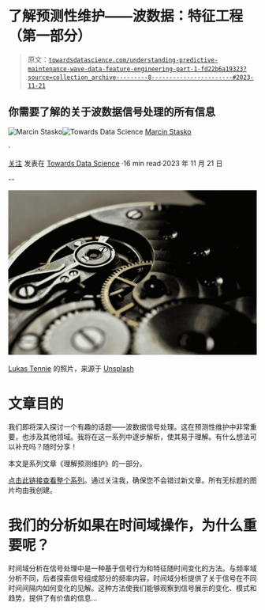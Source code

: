 # 了解预测性维护——波数据：特征工程（第一部分）

> 原文：[`towardsdatascience.com/understanding-predictive-maintenance-wave-data-feature-engineering-part-1-fd22b6a19323?source=collection_archive---------8-----------------------#2023-11-21`](https://towardsdatascience.com/understanding-predictive-maintenance-wave-data-feature-engineering-part-1-fd22b6a19323?source=collection_archive---------8-----------------------#2023-11-21)

## 你需要了解的关于波数据信号处理的所有信息

[](https://marcin-staskopl.medium.com/?source=post_page-----fd22b6a19323--------------------------------)![Marcin Stasko](https://marcin-staskopl.medium.com/?source=post_page-----fd22b6a19323--------------------------------)[](https://towardsdatascience.com/?source=post_page-----fd22b6a19323--------------------------------)![Towards Data Science](https://towardsdatascience.com/?source=post_page-----fd22b6a19323--------------------------------) [Marcin Stasko](https://marcin-staskopl.medium.com/?source=post_page-----fd22b6a19323--------------------------------)

·

[关注](https://medium.com/m/signin?actionUrl=https%3A%2F%2Fmedium.com%2F_%2Fsubscribe%2Fuser%2Fd8736adba55&operation=register&redirect=https%3A%2F%2Ftowardsdatascience.com%2Funderstanding-predictive-maintenance-wave-data-feature-engineering-part-1-fd22b6a19323&user=Marcin+Stasko&userId=d8736adba55&source=post_page-d8736adba55----fd22b6a19323---------------------post_header-----------) 发表在 [Towards Data Science](https://towardsdatascience.com/?source=post_page-----fd22b6a19323--------------------------------) ·16 min read·2023 年 11 月 21 日[](https://medium.com/m/signin?actionUrl=https%3A%2F%2Fmedium.com%2F_%2Fvote%2Ftowards-data-science%2Ffd22b6a19323&operation=register&redirect=https%3A%2F%2Ftowardsdatascience.com%2Funderstanding-predictive-maintenance-wave-data-feature-engineering-part-1-fd22b6a19323&user=Marcin+Stasko&userId=d8736adba55&source=-----fd22b6a19323---------------------clap_footer-----------)

--

[](https://medium.com/m/signin?actionUrl=https%3A%2F%2Fmedium.com%2F_%2Fbookmark%2Fp%2Ffd22b6a19323&operation=register&redirect=https%3A%2F%2Ftowardsdatascience.com%2Funderstanding-predictive-maintenance-wave-data-feature-engineering-part-1-fd22b6a19323&source=-----fd22b6a19323---------------------bookmark_footer-----------)![](img/443d342974ccbd2a69ea10cb885c6e55.png)

[Lukas Tennie](https://unsplash.com/@luk10?utm_source=medium&utm_medium=referral) 的照片，来源于 [Unsplash](https://unsplash.com/?utm_source=medium&utm_medium=referral)

# 文章目的

我们即将深入探讨一个有趣的话题——波数据信号处理。这在预测性维护中非常重要，也涉及其他领域。我将在这一系列中逐步解析，使其易于理解。有什么想法可以补充吗？随时分享！

本文是系列文章《理解预测维护》的一部分。

[点击此链接查看整个系列](https://marcin-staskopl.medium.com/list/understanding-predictive-maintenance-series-e1f44d8a0cc3)。通过关注我，确保您不会错过新文章。所有无标题的图片均由我创建。

# 我们的分析如果在时间域操作，为什么重要呢？

时间域分析在信号处理中是一种基于信号行为和特征随时间变化的方法。与频率域分析不同，后者探索信号组成部分的频率内容，时间域分析提供了关于信号在不同时间间隔内如何变化的见解。这种方法使我们能够观察到信号展示的变化、模式和趋势，提供了有价值的信息…
